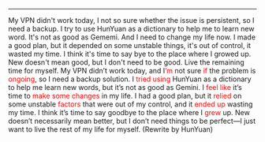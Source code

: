
---

My VPN didn't work today, I not so sure whether the issue is persistent, so I need a backup. I try to use HunYuan as a dictionary to help me to learn new word. It's not as good as Gememi. And I need to change my life now. I made a good plan, but it depended on some unstable things, it's out of control, it wasted my time. I think it's time to say bye to the place where I growed up. New doesn't mean good, but I don't need to be good. Live the remaining time for myself.
My VPN didn’t work today, and I<span style="color:rgb(255, 0, 0)">’m</span> not sure <span style="color:rgb(255, 0, 0)">if</span> the problem is <span style="color:rgb(255, 0, 0)">ongoing</span>, so I need a backup solution. I <span style="color:rgb(255, 0, 0)">tried</span> <span style="color:rgb(255, 0, 0)">using</span> HunYuan as a dictionary to help me learn new words, but it’s not as good as Gemini. I <span style="color:rgb(255, 0, 0)">feel like</span> it’s time to <span style="color:rgb(255, 0, 0)">make some changes</span> in my life. I had a good plan, but it <span style="color:rgb(255, 0, 0)">relied</span> on some unstable <span style="color:rgb(255, 0, 0)">factors</span> that were out of my control, and it <span style="color:rgb(255, 0, 0)">ended up</span> wasting my time. I think it’s time to say goodbye to the place where I <span style="color:rgb(255, 0, 0)">grew</span> up. New doesn’t necessarily mean better, but I don’t need things to be perfect—I just want to live the rest of my life for myself.
(Rewrite by HunYuan)
